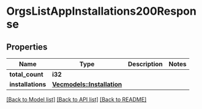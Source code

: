 # OrgsListAppInstallations200Response

## Properties

Name | Type | Description | Notes
------------ | ------------- | ------------- | -------------
**total_count** | **i32** |  | 
**installations** | [**Vec<models::Installation>**](installation.md) |  | 

[[Back to Model list]](../README.md#documentation-for-models) [[Back to API list]](../README.md#documentation-for-api-endpoints) [[Back to README]](../README.md)


